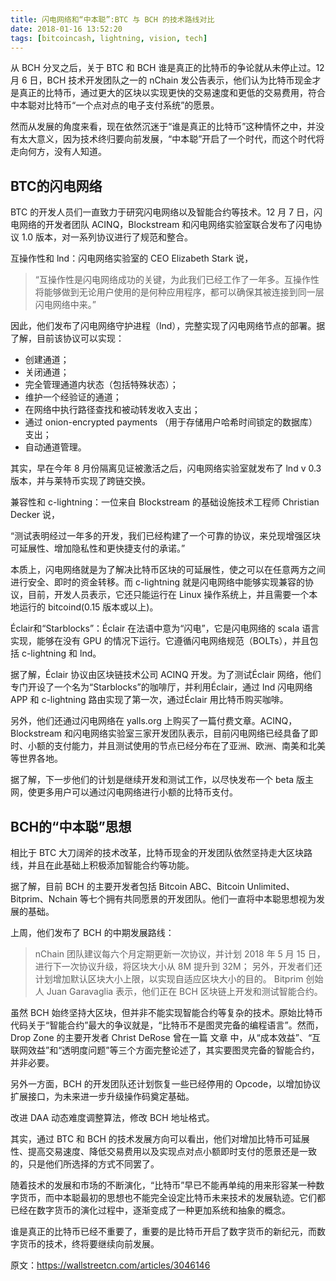 ```yaml
---
title: 闪电网络和“中本聪”:BTC 与 BCH 的技术路线对比
date: 2018-01-16 13:52:20
tags: [bitcoincash, lightning, vision, tech]
---
```


从 BCH 分叉之后，关于 BTC 和 BCH 谁是真正的比特币的争论就从未停止过。12 月 6 日，BCH 技术开发团队之一的 nChain 发公告表示，他们认为比特币现金才是真正的比特币，通过更大的区块以实现更快的交易速度和更低的交易费用，符合中本聪对比特币“一个点对点的电子支付系统”的愿景。

然而从发展的角度来看，现在依然沉迷于“谁是真正的比特币”这种情怀之中，并没有太大意义，因为技术终归要向前发展，“中本聪”开启了一个时代，而这个时代将走向何方，没有人知道。

<!--more-->

## BTC的闪电网络

BTC 的开发人员们一直致力于研究闪电网络以及智能合约等技术。12 月 7 日，闪电网络的开发者团队 ACINQ，Blockstream 和闪电网络实验室联合发布了闪电协议 1.0 版本，对一系列协议进行了规范和整合。

互操作性和 lnd：闪电网络实验室的 CEO Elizabeth Stark 说，

> “互操作性是闪电网络成功的关键，为此我们已经工作了一年多。互操作性将能够做到无论用户使用的是何种应用程序，都可以确保其被连接到同一层闪电网络中来。”

因此，他们发布了闪电网络守护进程（lnd），完整实现了闪电网络节点的部署。据了解，目前该协议可以实现：

* 创建通道；
* 关闭通道；
* 完全管理通道内状态（包括特殊状态）；
* 维护一个经验证的通道；
* 在网络中执行路径查找和被动转发收入支出；
* 通过 onion-encrypted payments （用于存储用户哈希时间锁定的数据库）支出；
* 自动通道管理。

其实，早在今年 8 月份隔离见证被激活之后，闪电网络实验室就发布了 lnd v 0.3 版本，并与莱特币实现了跨链交换。

兼容性和 c-lightning：一位来自 Blockstream 的基础设施技术工程师 Christian Decker 说，

“测试表明经过一年多的开发，我们已经构建了一个可靠的协议，来兑现增强区块可延展性、增加隐私性和更快捷支付的承诺。”

本质上，闪电网络就是为了解决比特币区块的可延展性，使之可以在任意两方之间进行安全、即时的资金转移。而 c-lightning 就是闪电网络中能够实现兼容的协议，目前，开发人员表示，它还只能运行在 Linux 操作系统上，并且需要一个本地运行的 bitcoind(0.15 版本或以上)。

Éclair和“Starblocks”：Éclair 在法语中意为“闪电”，它是闪电网络的 scala 语言实现，能够在没有 GPU 的情况下运行。它遵循闪电网络规范（BOLTs），并且包括 c-lightning 和 lnd。

据了解，Éclair 协议由区块链技术公司 ACINQ 开发。为了测试Éclair 网络，他们专门开设了一个名为“Starblocks”的咖啡厅，并利用Éclair，通过 lnd 闪电网络 APP 和 c-lightning 路由实现了第一次，通过Éclair 用比特币购买咖啡。

另外，他们还通过闪电网络在 yalls.org 上购买了一篇付费文章。ACINQ，Blockstream 和闪电网络实验室三家开发团队表示，目前闪电网络已经具备了即时、小额的支付能力，并且测试使用的节点已经分布在了亚洲、欧洲、南美和北美等世界各地。

据了解，下一步他们的计划是继续开发和测试工作，以尽快发布一个 beta 版主网，使更多用户可以通过闪电网络进行小额的比特币支付。

## BCH的“中本聪”思想

相比于 BTC 大刀阔斧的技术改革，比特币现金的开发团队依然坚持走大区块路线，并且在此基础上积极添加智能合约等功能。

据了解，目前 BCH 的主要开发者包括 Bitcoin ABC、Bitcoin Unlimited、Bitprim、Nchain 等七个拥有共同愿景的开发团队。他们一直将中本聪思想视为发展的基础。

上周，他们发布了 BCH 的中期发展路线：

> nChain 团队建议每六个月定期更新一次协议，并计划 2018 年 5 月 15 日，进行下一次协议升级，将区块大小从 8M 提升到 32M；
另外，开发者们还计划增加默认区块大小上限，以实现自适应区块大小的目的。
Bitprim 创始人 Juan Garavaglia 表示，他们正在 BCH 区块链上开发和测试智能合约。

虽然 BCH 始终坚持大区块，但并非不能实现智能合约等复杂的技术。原始比特币代码关于“智能合约”最大的争议就是，“比特币不是图灵完备的编程语言”。然而，Drop Zone 的主要开发者 Christ DeRose 曾在一篇 文章 中，从“成本效益”、“互联网效益”和“透明度问题”等三个方面完整论述了，其实要图灵完备的智能合约，并非必要。

另外一方面，BCH 的开发团队还计划恢复一些已经停用的 Opcode，以增加协议扩展接口，为未来进一步升级操作码奠定基础。

改进 DAA 动态难度调整算法，修改 BCH 地址格式。

其实，通过 BTC 和 BCH 的技术发展方向可以看出，他们对增加比特币可延展性、提高交易速度、降低交易费用以及实现点对点小额即时支付的愿景还是一致的，只是他们所选择的方式不同罢了。

随着技术的发展和市场的不断演化，“比特币”早已不能再单纯的用来形容某一种数字货币，而中本聪最初的思想也不能完全设定比特币未来技术的发展轨迹。它们都已经在数字货币的演化过程中，逐渐变成了一种更加系统和抽象的概念。

谁是真正的比特币已经不重要了，重要的是比特币开启了数字货币的新纪元，而数字货币的技术，终将要继续向前发展。

原文：https://wallstreetcn.com/articles/3046146
